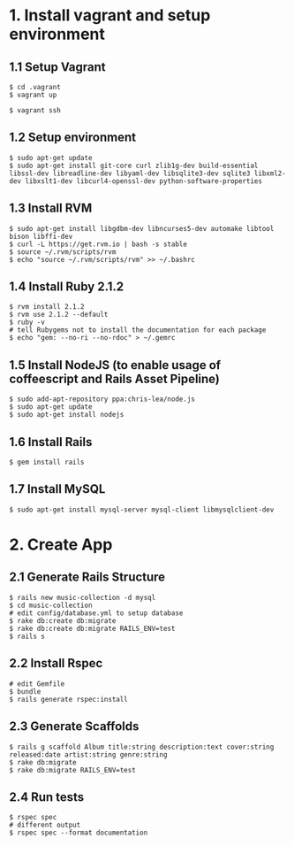 # 1. Install vagrant and setup environment

## 1.1 Setup Vagrant

    $ cd .vagrant
    $ vagrant up
    
    $ vagrant ssh

## 1.2 Setup environment

    $ sudo apt-get update
    $ sudo apt-get install git-core curl zlib1g-dev build-essential libssl-dev libreadline-dev libyaml-dev libsqlite3-dev sqlite3 libxml2-dev libxslt1-dev libcurl4-openssl-dev python-software-properties

## 1.3 Install RVM

    $ sudo apt-get install libgdbm-dev libncurses5-dev automake libtool bison libffi-dev
    $ curl -L https://get.rvm.io | bash -s stable
    $ source ~/.rvm/scripts/rvm
    $ echo "source ~/.rvm/scripts/rvm" >> ~/.bashrc

## 1.4 Install Ruby 2.1.2

    $ rvm install 2.1.2
    $ rvm use 2.1.2 --default
    $ ruby -v
    # tell Rubygems not to install the documentation for each package
    $ echo "gem: --no-ri --no-rdoc" > ~/.gemrc

## 1.5 Install NodeJS (to enable usage of coffeescript and Rails Asset Pipeline)

    $ sudo add-apt-repository ppa:chris-lea/node.js
    $ sudo apt-get update
    $ sudo apt-get install nodejs

## 1.6 Install Rails

    $ gem install rails

## 1.7 Install MySQL

    $ sudo apt-get install mysql-server mysql-client libmysqlclient-dev

# 2. Create App

## 2.1 Generate Rails Structure

    $ rails new music-collection -d mysql
    $ cd music-collection
    # edit config/database.yml to setup database
    $ rake db:create db:migrate
    $ rake db:create db:migrate RAILS_ENV=test
    $ rails s

## 2.2 Install Rspec

    # edit Gemfile
    $ bundle
    $ rails generate rspec:install

## 2.3 Generate Scaffolds

    $ rails g scaffold Album title:string description:text cover:string released:date artist:string genre:string
    $ rake db:migrate
    $ rake db:migrate RAILS_ENV=test

## 2.4 Run tests

    $ rspec spec
    # different output
    $ rspec spec --format documentation

